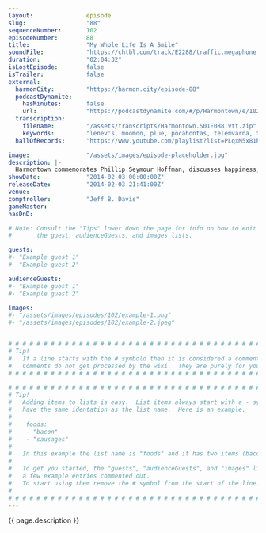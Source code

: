 ```yaml
---
layout:               episode
slug:                 "88"
sequenceNumber:       102
episodeNumber:        88
title:                "My Whole Life Is A Smile"
soundFile:            "https://chtbl.com/track/E2288/traffic.megaphone.fm/STA8311092189.mp3?updated=1555717480"
duration:             "02:04:32"
isLostEpisode:        false
isTrailer:            false
external:
  harmonCity:         "https://harmon.city/episode-88"
  podcastDynamite:
    hasMinutes:       false
    url:              "https://podcastdynamite.com/#/p/Harmontown/e/102/88"
  transcription:
    filename:         "/assets/transcripts/Harmontown.S01E088.vtt.zip"
    keywords:         "lenev's, moomoo, plue, pocahontas, telemvarna, tisk, laurels, androids, poway, va, seahawks, shackling, broncos, high-concept, kilmer, capote, princesses, val, moo, tor, unshackled, rotted, tormod, frontierland, reattached"
  hallOfRecords:      "https://www.youtube.com/playlist?list=PLqxM5x81hNObt24qHgM0laPaAsv2gT-Lw"

image:                "/assets/images/episode-placeholder.jpg"
description: |-
  Harmontown commemorates Phillip Seymour Hoffman, discusses happiness, takes a Sports Corner break and in Pathfinder, Laan-Ev introduces the gang to his friends.
showDate:             "2014-02-03 00:00:00Z"
releaseDate:          "2014-02-03 21:41:00Z"
venue:                
comptroller:          "Jeff B. Davis"
gameMaster:           
hasDnD:               

# Note: Consult the "Tips" lower down the page for info on how to edit
#       the guest, audienceGuests, and images lists.

guests:
#- "Example guest 1"
#- "Example guest 2"

audienceGuests:
#- "Example guest 1"
#- "Example guest 2"

images:
#- "/assets/images/episodes/102/example-1.png"
#- "/assets/images/episodes/102/example-2.jpeg"


# # # # # # # # # # # # # # # # # # # # # # # # # # # # # # # # # # # # # # # # # # # # #
# Tip!
#   If a line starts with the # symbold then it is considered a comment.
#   Comments do not get processed by the wiki.  They are purely for your information.
# # # # # # # # # # # # # # # # # # # # # # # # # # # # # # # # # # # # # # # # # # # # #

# # # # # # # # # # # # # # # # # # # # # # # # # # # # # # # # # # # # # # # # # # # # #
# Tip!
#   Adding items to lists is easy.  List items always start with a - symbol and have
#   have the same identation as the list name.  Here is an example.
#
#    foods:
#    - "bacon"
#    - "sausages"
#
#   In this example the list name is "foods" and it has two items (bacon, and sausages).
#
#   To get you started, the "guests", "audienceGuests", and "images" lists below have
#   a few example entries commented out.
#   To start using them remove the # symbol from the start of the line.
#
# # # # # # # # # # # # # # # # # # # # # # # # # # # # # # # # # # # # # # # # # # # # #
---
```


<!-- The episode description will be rendered here -->
{{ page.description }}

<!-- Add your content BELOW here -->
<!-- vvvvvvvvvvvvvvvvvvvvvvvvvvv -->




<!-- ^^^^^^^^^^^^^^^^^^^^^^^^^^^ -->
<!-- Add your content ABOVE here -->

<!-- The episode gallery will be rendered here -->